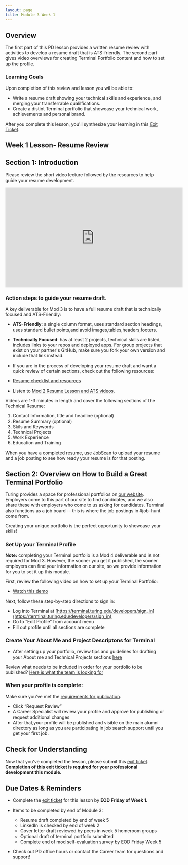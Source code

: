 ```yaml
---
layout: page
title: Module 3 Week 1
---
```


## Overview
The first part of this PD lesson provides a written resume review with activities to develop a resume draft that is ATS-friendly. The second part gives video overviews for creating Terminal Portfolio content and how to set up the profile.

### Learning Goals 

Upon completion of this review and lesson you wil be able to:

* Write a resume draft showing your technical skills and experience, and merging your transferrable qualilfications.
* Create a distint Terminal portfolio that showcase your technical work, achievements and personal brand.

After you complete this lesson, you'll synthesize your learning in this [Exit Ticket](https://forms.gle/eZF3XUagA4SS7p7m6).

## Week 1 Lesson- Resume Review 
## Section 1: Introduction
Please review the short video lecture followed by the resources to help guide your resume development. 

<iframe width="560" height="315" src="https://www.youtube.com/embed/MGLVCEX4Bwc" title="YouTube video player" frameborder="0" allow="accelerometer; autoplay; clipboard-write; encrypted-media; gyroscope; picture-in-picture" allowfullscreen></iframe>

### Action steps to guide your resume draft.

A key deliverable for Mod 3 is to have a full resume draft that is technically focused and ATS-Friendly:

* **ATS-Friendly**: a single column format, uses standard section headings, uses standard bullet points,and
avoid images,tables,headers,footers.
* **Technically Focused**: has at least 2 projects, technical skills are listed, includes links to your repos and deployed apps. For group projects that exist on your partner's GitHub, make sure you fork your own version and include that link instead.

* If you are in the process of developing your resume draft and want a quick review of certain sections, check out the following resources:
* [Resume checklist and resources](/resources/resume_resources)  
* Listen to [Mod 2 Resume Lesson and ATS videos](/module_two/mod2_week1). 

Videos are 1-3 minutes in length and cover the following sections of the Technical Resume:

1. Contact Information, title and headline (optional)
2. Resume Summary (optional)
3. Skils and Keywords
4. Technical Projects
5. Work Experience
6. Education and Training

When you have a completed resume, use [JobScan](https://www.jobscan.co/) to upload your resume and a job posting to see how ready your resume is for that posting.

##  Section 2: Overview on How to Build a Great Terminal Portfolio

Turing provides a space for professional portfolios on [our website](https://terminal.turing.edu). Employers come to this part of our site to find candidates, and we also share these with employers who come to us asking for candidates. Terminal also functions as a job board -- this is where the job postings in #job-hunt come from. 

Creating your unique portfolio is the perfect opportunity to showcase your skills!

### Set Up your Terminal Profile

**Note:** completing your Terminal portfolio is a Mod 4 deliverable and is not required for Mod 3. However, the sooner you get it published, the sooner employers can find your information on our site, so we provide information for you to set it up this module. 

First, review the following video on how to set up your Terminal Portfolio: 

* [Watch this demo](https://drive.google.com/file/d/1NqHrdkr0B5wEvEaH9Z8dJK56TcSJoV_t/view)

Next, follow these step-by-step directions to sign in: 

* Log into Terminal at [https://terminal.turing.edu/developers/sign_in](https://terminal.turing.edu/developers/sign_in)
* Go to “Edit Profile” from account menu
* Fill out profile until all sections are complete

### Create Your About Me and Project Descriptons for Terminal

* After setting up your portfolio, review tips and guidelines for drafting your About me and Technical Projects sections [here](https://careerdev.turing.edu/resources/terminal_directions) 

Review what needs to be included in order for your portfolio to be published? 
[Here is what the team is looking for](https://careerdev.turing.edu/resources/terminal_directions)

### When your profile is complete:

Make sure you've met the [requirements for publication](https://careerdev.turing.edu/resources/terminal_directions).

* Click “Request Review”
* A Career Specialist will review your profile and approve for publishing or request additional changes
* After that,your profile will be published and visible on the main alumni directory as long as you are participating in job search support until you get your first job.

## Check for Understanding

Now that you've completed the lesson, please submit this [exit ticket](https://forms.gle/eZF3XUagA4SS7p7m6). **Completion of this exit ticket is required for your professional development this module.** 

## Due Dates & Reminders 
* Complete the [exit ticket](https://forms.gle/eZF3XUagA4SS7p7m6) for this lesson by **EOD Friday of Week 1.**

* Items to be completed by end of Module 3:
  * Resume draft completed by end of week 5
  * LinkedIn is checked by end of week 2
  * Cover letter draft reviewed by peers in week 5 homeroom groups
  * Optional draft of terminal portfolio submitted
  * Complete end of mod self-evaluation survey by EOD Friday Week 5

* Check out PD office hours or contact the Career team for questions and support!
